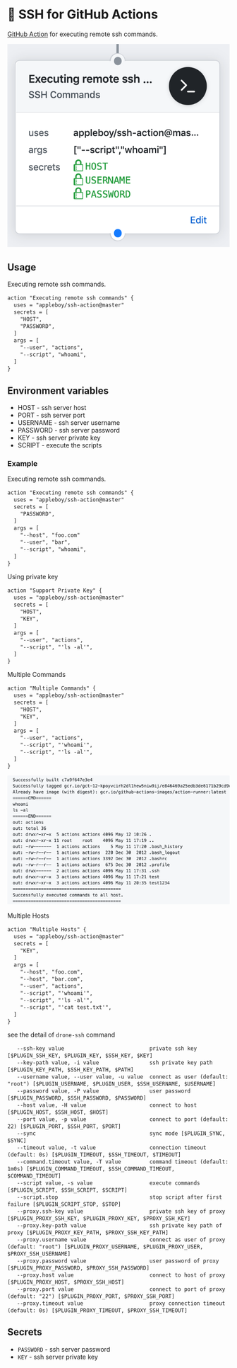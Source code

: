 # 🚀 SSH for GitHub Actions

[GitHub Action](https://developer.github.com/actions/) for executing remote ssh commands.

<img src="./images/ssh-workflow.png">

## Usage

Executing remote ssh commands.

```
action "Executing remote ssh commands" {
  uses = "appleboy/ssh-action@master"
  secrets = [
    "HOST",
    "PASSWORD",
  ]
  args = [
    "--user", "actions",
    "--script", "whoami",
  ]
}
```

## Environment variables

* HOST - ssh server host
* PORT - ssh server port
* USERNAME - ssh server username
* PASSWORD - ssh server password
* KEY - ssh server private key
* SCRIPT - execute the scripts

### Example

Executing remote ssh commands.

```
action "Executing remote ssh commands" {
  uses = "appleboy/ssh-action@master"
  secrets = [
    "PASSWORD",
  ]
  args = [
    "--host", "foo.com"
    "--user", "bar",
    "--script", "whoami",
  ]
}
```

Using private key

```
action "Support Private Key" {
  uses = "appleboy/ssh-action@master"
  secrets = [
    "HOST",
    "KEY",
  ]
  args = [
    "--user", "actions",
    "--script", "'ls -al'",
  ]
}
```

Multiple Commands

```
action "Multiple Commands" {
  uses = "appleboy/ssh-action@master"
  secrets = [
    "HOST",
    "KEY",
  ]
  args = [
    "--user", "actions",
    "--script", "'whoami'",
    "--script", "'ls -al'",
  ]
}
```

<img src="./images/multiple-command-result.png">

Multiple Hosts

```
action "Multiple Hosts" {
  uses = "appleboy/ssh-action@master"
  secrets = [
    "KEY",
  ]
  args = [
    "--host", "foo.com",
    "--host", "bar.com",
    "--user", "actions",
    "--script", "'whoami'",
    "--script", "'ls -al'",
    "--script", "'cat test.txt'",
  ]
}
```

see the detail of `drone-ssh` command

```
   --ssh-key value                           private ssh key [$PLUGIN_SSH_KEY, $PLUGIN_KEY, $SSH_KEY, $KEY]
   --key-path value, -i value                ssh private key path [$PLUGIN_KEY_PATH, $SSH_KEY_PATH, $PATH]
   --username value, --user value, -u value  connect as user (default: "root") [$PLUGIN_USERNAME, $PLUGIN_USER, $SSH_USERNAME, $USERNAME]
   --password value, -P value                user password [$PLUGIN_PASSWORD, $SSH_PASSWORD, $PASSWORD]
   --host value, -H value                    connect to host [$PLUGIN_HOST, $SSH_HOST, $HOST]
   --port value, -p value                    connect to port (default: 22) [$PLUGIN_PORT, $SSH_PORT, $PORT]
   --sync                                    sync mode [$PLUGIN_SYNC, $SYNC]
   --timeout value, -t value                 connection timeout (default: 0s) [$PLUGIN_TIMEOUT, $SSH_TIMEOUT, $TIMEOUT]
   --command.timeout value, -T value         command timeout (default: 1m0s) [$PLUGIN_COMMAND_TIMEOUT, $SSH_COMMAND_TIMEOUT, $COMMAND_TIMEOUT]
   --script value, -s value                  execute commands [$PLUGIN_SCRIPT, $SSH_SCRIPT, $SCRIPT]
   --script.stop                             stop script after first failure [$PLUGIN_SCRIPT_STOP, $STOP]
   --proxy.ssh-key value                     private ssh key of proxy [$PLUGIN_PROXY_SSH_KEY, $PLUGIN_PROXY_KEY, $PROXY_SSH_KEY]
   --proxy.key-path value                    ssh private key path of proxy [$PLUGIN_PROXY_KEY_PATH, $PROXY_SSH_KEY_PATH]
   --proxy.username value                    connect as user of proxy (default: "root") [$PLUGIN_PROXY_USERNAME, $PLUGIN_PROXY_USER, $PROXY_SSH_USERNAME]
   --proxy.password value                    user password of proxy [$PLUGIN_PROXY_PASSWORD, $PROXY_SSH_PASSWORD]
   --proxy.host value                        connect to host of proxy [$PLUGIN_PROXY_HOST, $PROXY_SSH_HOST]
   --proxy.port value                        connect to port of proxy (default: "22") [$PLUGIN_PROXY_PORT, $PROXY_SSH_PORT]
   --proxy.timeout value                     proxy connection timeout (default: 0s) [$PLUGIN_PROXY_TIMEOUT, $PROXY_SSH_TIMEOUT]
```

## Secrets

* `PASSWORD` - ssh server password
* `KEY` - ssh server private key
